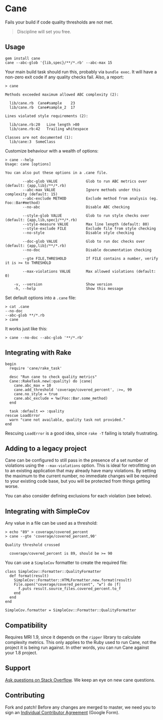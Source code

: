 # Cane

Fails your build if code quality thresholds are not met.

> Discipline will set you free.

## Usage

    gem install cane
    cane --abc-glob '{lib,spec}/**/*.rb' --abc-max 15

Your main build task should run this, probably via `bundle exec`. It will have
a non-zero exit code if any quality checks fail. Also, a report:

    > cane

    Methods exceeded maximum allowed ABC complexity (2):

      lib/cane.rb  Cane#sample    23
      lib/cane.rb  Cane#sample_2  17

    Lines violated style requirements (2):

      lib/cane.rb:20   Line length >80
      lib/cane.rb:42   Trailing whitespace

    Classes are not documented (1):
      lib/cane:3  SomeClass

Customize behaviour with a wealth of options:

    > cane --help
    Usage: cane [options]

    You can also put these options in a .cane file.

            --abc-glob VALUE             Glob to run ABC metrics over (default: {app,lib}/**/*.rb)
            --abc-max VALUE              Ignore methods under this complexity (default: 15)
            --abc-exclude METHOD         Exclude method from analysis (eg. Foo::Bar#method)
            --no-abc                     Disable ABC checking

            --style-glob VALUE           Glob to run style checks over (default: {app,lib,spec}/**/*.rb)
            --style-measure VALUE        Max line length (default: 80)
            --style-exclude FILE         Exclude file from style checking
            --no-style                   Disable style checking

            --doc-glob VALUE             Glob to run doc checks over (default: {app,lib}/**/*.rb)
            --no-doc                     Disable documentation checking

            --gte FILE,THRESHOLD         If FILE contains a number, verify it is >= to THRESHOLD

            --max-violations VALUE       Max allowed violations (default: 0)

        -v, --version                    Show version
        -h, --help                       Show this message

Set default options into a `.cane` file:

    > cat .cane
    --no-doc
    --abc-glob **/*.rb
    > cane

It works just like this:

    > cane --no-doc --abc-glob '**/*.rb'

## Integrating with Rake

    begin
      require 'cane/rake_task'

      desc "Run cane to check quality metrics"
      Cane::RakeTask.new(:quality) do |cane|
        cane.abc_max = 10
        cane.add_threshold 'coverage/covered_percent', :>=, 99
        cane.no_style = true
        cane.abc_exclude = %w(Foo::Bar.some_method)
      end

      task :default => :quality
    rescue LoadError
      warn "cane not available, quality task not provided."
    end

Rescuing `LoadError` is a good idea, since `rake -T` failing is totally
frustrating.

## Adding to a legacy project

Cane can be configured to still pass in the presence of a set number of
violations using the `--max-violations` option. This is ideal for retrofitting
on to an existing application that may already have many violations. By setting
the maximum to the current number, no immediate changes will be required to
your existing code base, but you will be protected from things getting worse.

You can also consider defining exclusions for each violation (see below).

## Integrating with SimpleCov

Any value in a file can be used as a threshold:

    > echo "89" > coverage/covered_percent
    > cane --gte 'coverage/covered_percent,90'

    Quality threshold crossed

      coverage/covered_percent is 89, should be >= 90

You can use a `SimpleCov` formatter to create the required file:

    class SimpleCov::Formatter::QualityFormatter
      def format(result)
        SimpleCov::Formatter::HTMLFormatter.new.format(result)
        File.open("coverage/covered_percent", "w") do |f|
          f.puts result.source_files.covered_percent.to_f
        end
      end
    end

    SimpleCov.formatter = SimpleCov::Formatter::QualityFormatter

## Compatibility

Requires MRI 1.9, since it depends on the `ripper` library to calculate
complexity metrics. This only applies to the Ruby used to run Cane, not the
project it is being run against. In other words, you can run Cane against your
1.8 project.

## Support

[Ask questions on Stack
Overflow](http://stackoverflow.com/questions/ask?tags=ruby+cane). We keep an
eye on new cane questions.

## Contributing

Fork and patch! Before any changes are merged to master, we need you to sign an
[Individual Contributor
Agreement](https://spreadsheets.google.com/a/squareup.com/spreadsheet/viewform?formkey=dDViT2xzUHAwRkI3X3k5Z0lQM091OGc6MQ&ndplr=1)
(Google Form).
